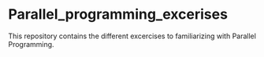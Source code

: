 # Parallel_programming_excerises

This repository contains the different excercises to familiarizing with Parallel Programming.
